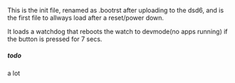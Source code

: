 This is the init file, renamed as .bootrst after uploading to the dsd6, and is the first file to allways load after a reset/power down. 


It loads a watchdog that reboots the watch to devmode(no apps running) if the button is pressed for 7 secs.

##### todo
a lot